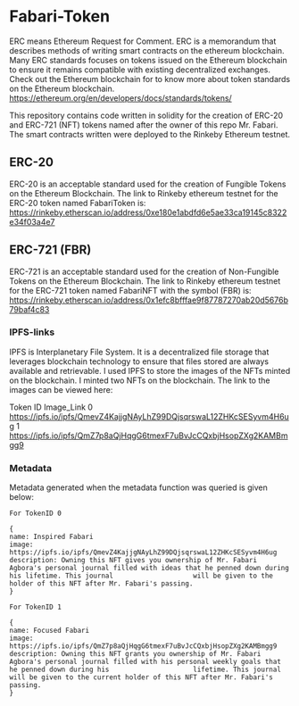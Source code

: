 # Fabari-Token

ERC means Ethereum Request for Comment. ERC is a memorandum that describes methods of writing smart contracts on the ethereum blockchain. Many ERC standards focuses on tokens issued on the Ethereum blockchain to ensure it remains compatible with existing decentralized exchanges. Check out the Ethereum blockchain for to know more about token standards on the Ethereum blockchain. https://ethereum.org/en/developers/docs/standards/tokens/

This repository contains code written in solidity for the creation of ERC-20 and ERC-721 (NFT) tokens named after the owner of this repo Mr. Fabari. The smart contracts written were deployed to the Rinkeby Ethereum testnet.

## ERC-20 

ERC-20 is an acceptable standard used for the creation of Fungible Tokens on the Ethereum Blockchain. The link to Rinkeby ethereum testnet for the ERC-20 token named FabariToken is: https://rinkeby.etherscan.io/address/0xe180e1abdfd6e5ae33ca19145c8322e34f03a4e7


## ERC-721 (FBR)

ERC-721 is an acceptable standard used for the creation of Non-Fungible Tokens on the Ethereum Blockchain. The link to Rinkeby ethereum testnet for the ERC-721 token named FabariNFT with the symbol (FBR) is: https://rinkeby.etherscan.io/address/0x1efc8bfffae9f87787270ab20d5676b79baf4c83

### IPFS-links

IPFS is Interplanetary File System. It is a decentralized file storage that leverages blockchain technology to ensure that files stored are always available and retrievable. I used IPFS to store the images of the NFTs minted on the blockchain. I minted two NFTs on the blockchain. 
The link to the  images can be viewed here:

Token ID    Image_Link
0           https://ipfs.io/ipfs/QmevZ4KajjgNAyLhZ99DQjsqrswaL12ZHKcSESyvm4H6ug
1           https://ipfs.io/ipfs/QmZ7p8aQjHqgG6tmexF7uBvJcCQxbjHsopZXg2KAMBmgg9

### Metadata

Metadata generated when the metadata function was queried is given below:

     
    For TokenID 0

    {
    name: Inspired Fabari
    image: https://ipfs.io/ipfs/QmevZ4KajjgNAyLhZ99DQjsqrswaL12ZHKcSESyvm4H6ug
    description: Owning this NFT gives you ownership of Mr. Fabari Agbora's personal journal filled with ideas that he penned down during his lifetime. This journal                    will be given to the holder of this NFT after Mr. Fabari's passing.
    }
    
    For TokenID 1

    {
    name: Focused Fabari
    image: https://ipfs.io/ipfs/QmZ7p8aQjHqgG6tmexF7uBvJcCQxbjHsopZXg2KAMBmgg9
    description: Owning this NFT grants you ownership of Mr. Fabari Agbora's personal journal filled with his personal weekly goals that he penned down during his                     lifetime. This journal will be given to the current holder of this NFT after Mr. Fabari's passing.
    }
    
